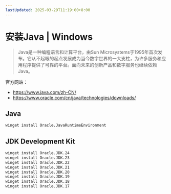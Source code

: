 ```yaml
---
lastUpdated: 2025-03-29T11:19:00+8:00
---
```


# 安装Java | Windows

> Java是一种编程语言和计算平台，由Sun Microsystems于1995年首次发布。它从不起眼的起点发展成为当今数字世界的一大支柱，为许多服务和应用程序提供了可靠的平台。面向未来的创新产品和数字服务也继续依赖Java。

官方网站：

- <https://www.java.com/zh-CN/>
- <https://www.oracle.com/cn/java/technologies/downloads/>

## Java

```bash
winget install Oracle.JavaRuntimeEnvironment
```

## JDK Development Kit

```bash
winget install Oracle.JDK.24
winget install Oracle.JDK.23
winget install Oracle.JDK.22
winget install Oracle.JDK.21
winget install Oracle.JDK.20
winget install Oracle.JDK.19
winget install Oracle.JDK.18
winget install Oracle.JDK.17
```
